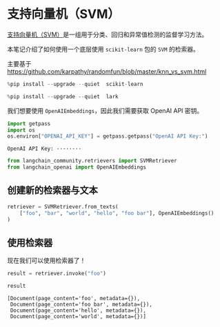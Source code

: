 # 支持向量机（SVM）

[支持向量机（SVM）](https://scikit-learn.org/stable/modules/svm.html#support-vector-machines)是一组用于分类、回归和异常值检测的监督学习方法。

本笔记介绍了如何使用一个底层使用 `scikit-learn` 包的 `SVM` 的检索器。

主要基于 https://github.com/karpathy/randomfun/blob/master/knn_vs_svm.html

```python
%pip install --upgrade --quiet  scikit-learn
```

```python
%pip install --upgrade --quiet  lark
```

我们想要使用 `OpenAIEmbeddings`，因此我们需要获取 OpenAI API 密钥。

```python
import getpass
import os
os.environ["OPENAI_API_KEY"] = getpass.getpass("OpenAI API Key:")
```

```output
OpenAI API Key: ········
```

```python
from langchain_community.retrievers import SVMRetriever
from langchain_openai import OpenAIEmbeddings
```

## 创建新的检索器与文本

```python
retriever = SVMRetriever.from_texts(
    ["foo", "bar", "world", "hello", "foo bar"], OpenAIEmbeddings()
)
```

## 使用检索器

现在我们可以使用检索器了！

```python
result = retriever.invoke("foo")
```

```python
result
```

```output
[Document(page_content='foo', metadata={}),
 Document(page_content='foo bar', metadata={}),
 Document(page_content='hello', metadata={}),
 Document(page_content='world', metadata={})]
```